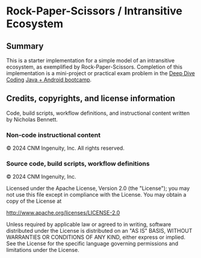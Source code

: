# Rock-Paper-Scissors / Intransitive Ecosystem

## Summary

This is a starter implementation for a simple model of an intransitive ecosystem, as exemplified by Rock-Paper-Scissors. Completion of this implementation is a mini-project or practical exam problem in the [Deep Dive Coding](https://deepdivecoding.com/) [Java + Android bootcamp](https://deepdivecoding.com/java-android/).

## Credits, copyrights, and license information

Code, build scripts, workflow definitions, and instructional content written by Nicholas Bennett.

### Non-code instructional content

&copy; 2024 CNM Ingenuity, Inc. All rights reserved.

### Source code, build scripts, workflow definitions

&copy; 2024 CNM Ingenuity, Inc.

Licensed under the Apache License, Version 2.0 (the "License"); you may not use this file except in compliance with the License. You may obtain a copy of the License at

<http://www.apache.org/licenses/LICENSE-2.0>

Unless required by applicable law or agreed to in writing, software distributed under the License is distributed on an "AS IS" BASIS, WITHOUT WARRANTIES OR CONDITIONS OF ANY KIND, either express or implied. See the License for the specific language governing permissions and limitations under the License.

